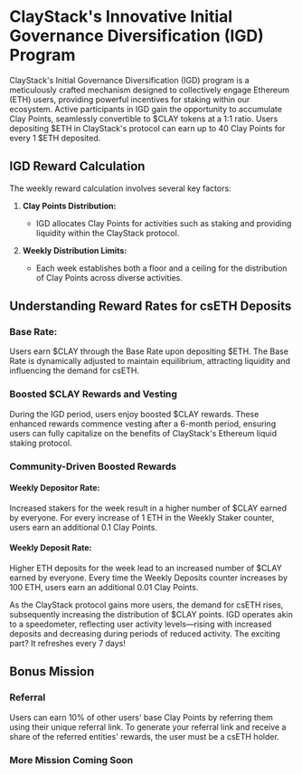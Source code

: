 # ClayStack's Innovative Initial Governance Diversification (IGD) Program

ClayStack's Initial Governance Diversification (IGD) program is a meticulously crafted mechanism designed to collectively engage Ethereum (ETH) users, providing powerful incentives for staking within our ecosystem. Active participants in IGD gain the opportunity to accumulate Clay Points, seamlessly convertible to $CLAY tokens at a 1:1 ratio. Users depositing $ETH in ClayStack's protocol can earn up to 40 Clay Points for every 1 $ETH deposited.

## IGD Reward Calculation

The weekly reward calculation involves several key factors:

1. **Clay Points Distribution:**
   - IGD allocates Clay Points for activities such as staking and providing liquidity within the ClayStack protocol.

2. **Weekly Distribution Limits:**
   - Each week establishes both a floor and a ceiling for the distribution of Clay Points across diverse activities.

## Understanding Reward Rates for csETH Deposits

### Base Rate:
Users earn $CLAY through the Base Rate upon depositing $ETH. The Base Rate is dynamically adjusted to maintain equilibrium, attracting liquidity and influencing the demand for csETH.

### Boosted $CLAY Rewards and Vesting
During the IGD period, users enjoy boosted $CLAY rewards. These enhanced rewards commence vesting after a 6-month period, ensuring users can fully capitalize on the benefits of ClayStack's Ethereum liquid staking protocol.

### Community-Driven Boosted Rewards

#### Weekly Depositor Rate:
Increased stakers for the week result in a higher number of $CLAY earned by everyone. For every increase of 1 ETH in the Weekly Staker counter, users earn an additional 0.1 Clay Points.

#### Weekly Deposit Rate:
Higher ETH deposits for the week lead to an increased number of $CLAY earned by everyone. Every time the Weekly Deposits counter increases by 100 ETH, users earn an additional 0.01 Clay Points.

As the ClayStack protocol gains more users, the demand for csETH rises, subsequently increasing the distribution of $CLAY points. IGD operates akin to a speedometer, reflecting user activity levels—rising with increased deposits and decreasing during periods of reduced activity. The exciting part? It refreshes every 7 days!

## Bonus Mission

### Referral
Users can earn 10% of other users' base Clay Points by referring them using their unique referral link. To generate your referral link and receive a share of the referred entities' rewards, the user must be a csETH holder.

### More Mission Coming Soon